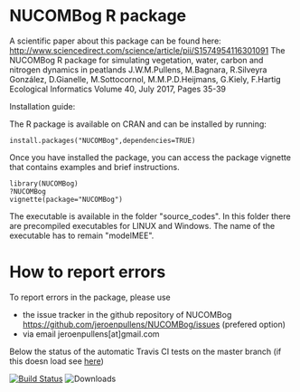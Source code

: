 # NUCOMBog R package

A scientific paper about this package can be found here: http://www.sciencedirect.com/science/article/pii/S1574954116301091
The NUCOMBog R package for simulating vegetation, water, carbon and nitrogen dynamics in peatlands
J.W.M.Pullens, M.Bagnara, R.Silveyra González, D.Gianelle, M.Sottocornol, M.M.P.D.Heijmans, G.Kiely, F.Hartig
Ecological Informatics
Volume 40, July 2017, Pages 35-39


Installation guide:

The R package is available on CRAN and can be installed by running:

```{r}
install.packages("NUCOMBog",dependencies=TRUE)
```

Once you have installed the package, you can access the package vignette that contains examples and brief instructions.

```{r}
library(NUCOMBog)
?NUCOMBog
vignette(package="NUCOMBog")
```

The executable is available in the folder "source_codes". In this folder there are precompiled executables for LINUX and Windows. The name of the executable has to remain "modelMEE".

# How to report errors

To report errors in the package, please use 

- the issue tracker in the github repository of NUCOMBog https://github.com/jeroenpullens/NUCOMBog/issues (prefered option)
- via email jeroenpullens[at]gmail.com


Below the status of the automatic Travis CI tests on the master branch (if this doesn load see [here](https://travis-ci.org/jeroenpullens/NUCOMBog))

[![Build Status](https://travis-ci.org/jeroenpullens/NUCOMBog.svg?branch=master)](https://travis-ci.org/jeroenpullens/NUCOMBog)
![Downloads](https://cranlogs.r-pkg.org/badges/NUCOMBog)






